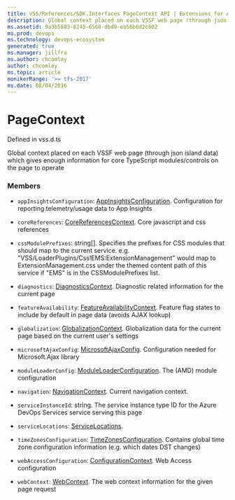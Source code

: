 ```yaml
---
title: VSS/References/SDK.Interfaces PageContext API | Extensions for Azure DevOps Services
description: Global context placed on each VSSF web page (through json island data) which gives enough information for core TypeScript modules/controls on the page to operate
ms.assetid: 9a3b5883-8245-6560-dbd9-ea56b6d2c802
ms.prod: devops
ms.technology: devops-ecosystem
generated: true
ms.manager: jillfra
ms.author: chcomley
author: chcomley
ms.topic: article
monikerRange: '>= tfs-2017'
ms.date: 08/04/2016
---
```


# PageContext

Defined in vss.d.ts


Global context placed on each VSSF web page (through json island data) which gives enough information for core TypeScript modules/controls on the page to operate 

### Members

* `appInsightsConfiguration`: [AppInsightsConfiguration](../../../VSS/References/SDK_Interfaces/AppInsightsConfiguration.md). Configuration for reporting telemetry/usage data to App Insights

* `coreReferences`: [CoreReferencesContext](../../../VSS/References/SDK_Interfaces/CoreReferencesContext.md). Core javascript and css references

* `cssModulePrefixes`: string[]. Specifies the prefixes for CSS modules that should map to the current service. e.g. &quot;VSS/LoaderPlugins/Css!EMS:ExtensionManagement&quot; would map to ExtensionManagement.css under the themed content path of this service if &quot;EMS&quot; is in the CSSModulePrefixes list.

* `diagnostics`: [DiagnosticsContext](../../../VSS/References/SDK_Interfaces/DiagnosticsContext.md). Diagnostic related information for the current page

* `featureAvailability`: [FeatureAvailabilityContext](../../../VSS/References/SDK_Interfaces/FeatureAvailabilityContext.md). Feature flag states to include by default in page data (avoids AJAX lookup)

* `globalization`: [GlobalizationContext](../../../VSS/References/SDK_Interfaces/GlobalizationContext.md). Globalization data for the current page based on the current user&#x27;s settings

* `microsoftAjaxConfig`: [MicrosoftAjaxConfig](../../../VSS/References/SDK_Interfaces/MicrosoftAjaxConfig.md). Configuration needed for Microsoft.Ajax library

* `moduleLoaderConfig`: [ModuleLoaderConfiguration](../../../VSS/References/SDK_Interfaces/ModuleLoaderConfiguration.md). The (AMD) module configuration

* `navigation`: [NavigationContext](../../../VSS/References/SDK_Interfaces/NavigationContext.md). Current navigation context.

* `serviceInstanceId`: string. The service instance type ID for the Azure DevOps Services service serving this page

* `serviceLocations`: [ServiceLocations](../../../VSS/References/SDK_Interfaces/ServiceLocations.md). 

* `timeZonesConfiguration`: [TimeZonesConfiguration](../../../VSS/References/SDK_Interfaces/TimeZonesConfiguration.md). Contains global time zone configuration information (e.g. which dates DST changes)

* `webAccessConfiguration`: [ConfigurationContext](../../../VSS/References/SDK_Interfaces/ConfigurationContext.md). Web Access configuration

* `webContext`: [WebContext](../../../VSS/References/SDK_Interfaces/WebContext.md). The web context information for the given page request

